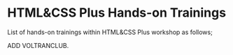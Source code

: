# HTML&CSS Plus Hands-on Trainings

List of hands-on trainings within HTML&CSS Plus workshop as follows;

ADD VOLTRANCLUB.
